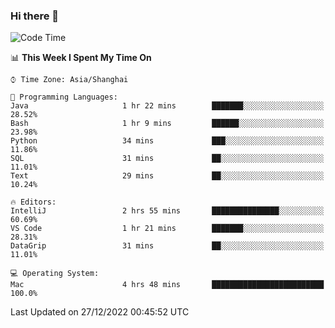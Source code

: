 ### Hi there 👋


<!--START_SECTION:waka-->
![Code Time](http://img.shields.io/badge/Code%20Time-982%20hrs%2058%20mins-blue)

📊 **This Week I Spent My Time On** 

```text
⌚︎ Time Zone: Asia/Shanghai

💬 Programming Languages: 
Java                     1 hr 22 mins        ███████░░░░░░░░░░░░░░░░░░   28.52% 
Bash                     1 hr 9 mins         ██████░░░░░░░░░░░░░░░░░░░   23.98% 
Python                   34 mins             ███░░░░░░░░░░░░░░░░░░░░░░   11.86% 
SQL                      31 mins             ██░░░░░░░░░░░░░░░░░░░░░░░   11.01% 
Text                     29 mins             ██░░░░░░░░░░░░░░░░░░░░░░░   10.24%

🔥 Editors: 
IntelliJ                 2 hrs 55 mins       ███████████████░░░░░░░░░░   60.69% 
VS Code                  1 hr 21 mins        ███████░░░░░░░░░░░░░░░░░░   28.31% 
DataGrip                 31 mins             ██░░░░░░░░░░░░░░░░░░░░░░░   11.01%

💻 Operating System: 
Mac                      4 hrs 48 mins       █████████████████████████   100.0%

```


 Last Updated on 27/12/2022 00:45:52 UTC
<!--END_SECTION:waka-->

<!--
**SillyPasty/SillyPasty** is a ✨ _special_ ✨ repository because its `README.md` (this file) appears on your GitHub profile.

Here are some ideas to get you started:

- 🔭 I’m currently working on ...
- 🌱 I’m currently learning ...
- 👯 I’m looking to collaborate on ...
- 🤔 I’m looking for help with ...
- 💬 Ask me about ...
- 📫 How to reach me: ...
- 😄 Pronouns: ...
- ⚡ Fun fact: ...
-->



